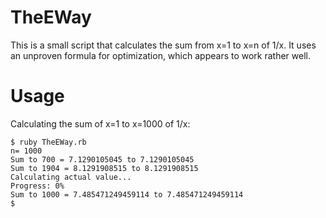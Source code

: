 TheEWay
=======

This is a small script that calculates the sum from x=1 to x=n of 1/x. It uses an unproven formula for optimization, which appears to work rather well.

Usage
=====

Calculating the sum of x=1 to x=1000 of 1/x:

	$ ruby TheEWay.rb 
	n= 1000
	Sum to 700 = 7.1290105045 to 7.1290105045
	Sum to 1904 = 8.1291908515 to 8.1291908515
	Calculating actual value...
	Progress: 0%  
	Sum to 1000 = 7.485471249459114 to 7.485471249459114
	$ 
